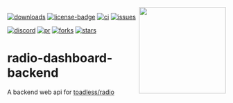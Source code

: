 [downloads]: https://github.com/toadless/radio-dashboard-backend/releases
[downloads-badge]: https://img.shields.io/github/downloads/toadless/radio-dashboard-backend/total
[license]: https://github.com/toadless/radio-dashboard-backend/blob/main/LICENSE
[license-badge]: https://img.shields.io/github/license/toadless/radio-dashboard-backend.svg
[ci]: https://github.com/toadless/radio-dashboard-backend/actions
[ci-badge]: https://github.com/toadless/radio-dashboard-backend/actions/workflows/build.yml/badge.svg
[issues]: https://github.com/toadless/radio-dashboard-backend/issues
[issues-badge]: https://img.shields.io/github/issues/toadless/radio-dashboard-backend.svg?color=magenta
[discord]: https://discord.gg/4KzrUKd3
[discord-badge]: https://discord.com/api/guilds/1036365291652923534/widget.png?style=shield
[pr]: https://github.com/toadless/radio-dashboard-backend/pulls
[pr-badge]: https://img.shields.io/github/issues-pr/toadless/radio-dashboard-backend.svg?color=purple
[forks]: https://github.com/toadless/radio-dashboard-backend/network/members
[forks-badge]: https://img.shields.io/github/forks/toadless/radio-dashboard-backend.svg
[stars]: https://github.com/toadless/radio-dashboard-backend/stargazers
[stars-badge]: https://img.shields.io/github/stars/toadless/radio-dashboard-backend.svg


<img align="right" src="https://cdn.toadless.net/77459fc0-4dda-4fc4-b275-9992d220ef00/public" width="200" height="200">

[![downloads][downloads-badge]][downloads]
[![license-badge][license-badge]][license]
[![ci][ci-badge]][ci]
[![issues][issues-badge]][issues]

[![discord][discord-badge]][discord]
[![pr][pr-badge]][pr]
[![forks][forks-badge]][forks]
[![stars][stars-badge]][stars]


# radio-dashboard-backend
A backend web api for [toadless/radio](https://github.com/toadless/radio)